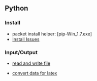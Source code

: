 Python
---




### Install
- packet install helper: [pip-Win_1.7.exe]
- [Install Issues](./file/install.md)

### Input/Output
- [read and write file](./file/readAndWrite.py)


- [convert data for latex](https://github.com/hxwang/Tool-Functions/blob/master/PythonToolFunc/Data-for-Latex.py)
